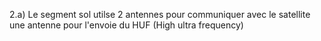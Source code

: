 2.a) Le segment sol utilse 2 antennes pour communiquer avec le satellite une antenne pour l'envoie du HUF (High ultra frequency) 